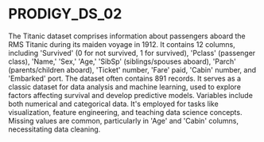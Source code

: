 # PRODIGY_DS_02
The Titanic dataset comprises information about passengers aboard the RMS Titanic during its maiden voyage in 1912. It contains 12 columns, including 'Survived' (0 for not survived, 1 for survived), 'Pclass' (passenger class), 'Name,' 'Sex,' 'Age,' 'SibSp' (siblings/spouses aboard), 'Parch' (parents/children aboard), 'Ticket' number, 'Fare' paid, 'Cabin' number, and 'Embarked' port. The dataset often contains 891 records. It serves as a classic dataset for data analysis and machine learning, used to explore factors affecting survival and develop predictive models. Variables include both numerical and categorical data. It's employed for tasks like visualization, feature engineering, and teaching data science concepts. Missing values are common, particularly in 'Age' and 'Cabin' columns, necessitating data cleaning.
